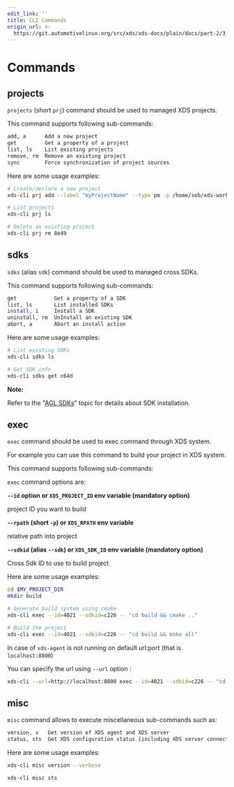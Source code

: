 ```yaml
---
edit_link: ''
title: CLI Commands
origin_url: >-
  https://git.automotivelinux.org/src/xds/xds-docs/plain/docs/part-2/3_xds-cli/3_commands.md?h=icefish
---
```


<!-- WARNING: This file is generated by fetch_docs.js using /home/boron/Documents/AGL/docs-webtemplate/site/_data/tocs/devguides/icefish/xds-docs-guides-devguides-book.yml -->

# Commands

## projects

`projects` (short `prj`) command should be used to managed XDS projects.

This command supports following sub-commands:

```bash
add, a      Add a new project
get         Get a property of a project
list, ls    List existing projects
remove, rm  Remove an existing project
sync        Force synchronization of project sources
```

Here are some usage examples:

```bash
# Create/declare a new project
xds-cli prj add --label "myProjectName" --type pm -p /home/seb/xds-workspace/myProject -sp /home/devel/xds-workspace/myProject

# List projects
xds-cli prj ls

# Delete an existing project
xds-cli prj rm 8e49
```

## sdks

`sdks` (alias `sdk`) command should be used to managed cross SDKs.

This command supports following sub-commands:

```bash
get            Get a property of a SDK
list, ls       List installed SDKs
install, i     Install a SDK
uninstall, rm  UnInstall an existing SDK
abort, a       Abort an install action
```

Here are some usage examples:

```bash
# List existing SDKs
xds-cli sdks ls

# Get SDK info
xds-cli sdks get c64d
```

<!-- section-note -->
**Note:**

Refer to the
"[AGL SDKs](../../part-1/install-sdk.html)"
topic for details about SDK installation.

<!-- end-section-note -->

## exec

`exec` command should be used to exec command through XDS system.

For example you can use this command to build your project in XDS system.

This command supports following sub-commands:

`exec` command options are:

**`--id` option or `XDS_PROJECT_ID` env variable (**mandatory option**)**

project ID you want to build

**`--rpath` (short `-p`) or `XDS_RPATH` env variable**

relative path into project

**`--sdkid` (alias `--sdk`) or `XDS_SDK_ID` env variable (**mandatory option**)**

Cross Sdk ID to use to build project.

Here are some usage examples:

```bash
cd $MY_PROJECT_DIR
mkdir build

# Generate build system using cmake
xds-cli exec --id=4021 --sdkid=c226 -- "cd build && cmake .."

# Build the project
xds-cli exec --id=4021 --sdkid=c226 -- "cd build && make all"
```

In case of `xds-agent` is not running on default url:port (that is `localhost:8800`)

You can specify the url using `--url` option :

```bash
xds-cli --url=http://localhost:8800 exec --id=4021 --sdkid=c226 -- "cd build && make all"
```

## misc

`misc` command allows to execute miscellaneous sub-commands such as:

```bash
version, v   Get version of XDS agent and XDS server
status, sts  Get XDS configuration status (including XDS server connection)
```

Here are some usage examples:

```bash
xds-cli misc version --verbose

xds-cli misc sts
```
